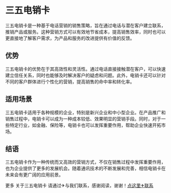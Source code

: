 # 三五电销卡

三五电销卡是一种基于电话营销的销售策略，旨在通过电话与潜在客户建立联系，推销产品或服务。这种营销方式可以有效地节省成本，提高销售效率，同时也可以更直接地了解客户需求，为产品和服务的改进提供有价值的反馈。

## 优势

三五电销卡的优势在于其高效性和灵活性。通过电话直接接触潜在客户，可以快速建立信任关系，同时也能够及时解决客户的疑虑和问题。此外，电销卡还可以针对不同的客户群体进行个性化的营销，提高销售的命中率和转化率。

## 适用场景

三五电销卡适用于各种规模的企业，特别是新兴企业和中小型企业。在产品推广和销售过程中，电销卡可以成为一种成本较低、效果明显的营销手段。同时，对于一些特定行业，如金融、保险等，电销卡也可以发挥重要作用，帮助企业快速开拓市场。

## 结语

三五电销卡作为一种传统而又高效的营销方式，不仅在销售过程中发挥重要作用，也为企业提供了更多的发展机会。随着通讯技术的不断发展和完善，相信电销卡在未来会有更广阔的应用前景。

更多 关于三五电销卡 请通过✈与我们联系，感谢阅读，谢谢！[点这里✈联系](https://www.k02.cc)